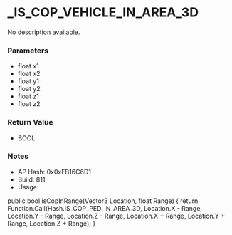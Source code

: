 # _IS_COP_VEHICLE_IN_AREA_3D

No description available.

### Parameters
* float x1
* float x2
* float y1
* float y2
* float z1
* float z2

### Return Value
* BOOL

### Notes
* AP Hash: 0x0xFB16C6D1
* Build: 811
* Usage:

public bool isCopInRange(Vector3 Location, float Range)
        {
            return Function.Call<bool>(Hash.IS_COP_PED_IN_AREA_3D, Location.X - Range, Location.Y - Range, Location.Z - Range, Location.X + Range, Location.Y + Range, Location.Z + Range);
        }

